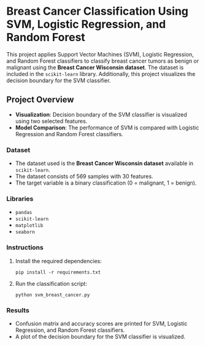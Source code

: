 # Breast Cancer Classification Using SVM, Logistic Regression, and Random Forest

This project applies Support Vector Machines (SVM), Logistic Regression, and Random Forest classifiers to classify breast cancer tumors as benign or malignant using the **Breast Cancer Wisconsin dataset**. The dataset is included in the `scikit-learn` library. Additionally, this project visualizes the decision boundary for the SVM classifier.

## Project Overview
- **Visualization**: Decision boundary of the SVM classifier is visualized using two selected features.
- **Model Comparison**: The performance of SVM is compared with Logistic Regression and Random Forest classifiers.

### Dataset
- The dataset used is the **Breast Cancer Wisconsin dataset** available in `scikit-learn`.
- The dataset consists of 569 samples with 30 features.
- The target variable is a binary classification (0 = malignant, 1 = benign).

### Libraries
- `pandas`
- `scikit-learn`
- `matplotlib`
- `seaborn`

### Instructions
1. Install the required dependencies:
    ```
    pip install -r requirements.txt
    ```
2. Run the classification script:
    ```
    python svm_breast_cancer.py
    ```

### Results
- Confusion matrix and accuracy scores are printed for SVM, Logistic Regression, and Random Forest classifiers.
- A plot of the decision boundary for the SVM classifier is visualized.

